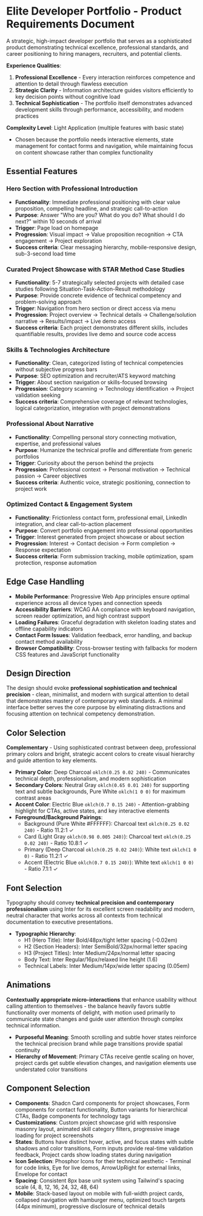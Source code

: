 # Elite Developer Portfolio - Product Requirements Document

A strategic, high-impact developer portfolio that serves as a sophisticated product demonstrating technical excellence, professional standards, and career positioning to hiring managers, recruiters, and potential clients.

**Experience Qualities**: 
1. **Professional Excellence** - Every interaction reinforces competence and attention to detail through flawless execution
2. **Strategic Clarity** - Information architecture guides visitors efficiently to key decision points without cognitive load
3. **Technical Sophistication** - The portfolio itself demonstrates advanced development skills through performance, accessibility, and modern practices

**Complexity Level**: Light Application (multiple features with basic state)
- Chosen because the portfolio needs interactive elements, state management for contact forms and navigation, while maintaining focus on content showcase rather than complex functionality

## Essential Features

### Hero Section with Professional Introduction
- **Functionality**: Immediate professional positioning with clear value proposition, compelling headline, and strategic call-to-action
- **Purpose**: Answer "Who are you? What do you do? What should I do next?" within 10 seconds of arrival
- **Trigger**: Page load on homepage
- **Progression**: Visual impact → Value proposition recognition → CTA engagement → Project exploration
- **Success criteria**: Clear messaging hierarchy, mobile-responsive design, sub-3-second load time

### Curated Project Showcase with STAR Method Case Studies
- **Functionality**: 5-7 strategically selected projects with detailed case studies following Situation-Task-Action-Result methodology
- **Purpose**: Provide concrete evidence of technical competency and problem-solving approach
- **Trigger**: Navigation from hero section or direct access via menu
- **Progression**: Project overview → Technical details → Challenge/solution narrative → Results/impact → Live demo access
- **Success criteria**: Each project demonstrates different skills, includes quantifiable results, provides live demo and source code access

### Skills & Technologies Architecture
- **Functionality**: Clean, categorized listing of technical competencies without subjective progress bars
- **Purpose**: SEO optimization and recruiter/ATS keyword matching
- **Trigger**: About section navigation or skills-focused browsing
- **Progression**: Category scanning → Technology identification → Project validation seeking
- **Success criteria**: Comprehensive coverage of relevant technologies, logical categorization, integration with project demonstrations

### Professional About Narrative
- **Functionality**: Compelling personal story connecting motivation, expertise, and professional values
- **Purpose**: Humanize the technical profile and differentiate from generic portfolios
- **Trigger**: Curiosity about the person behind the projects
- **Progression**: Professional context → Personal motivation → Technical passion → Career objectives
- **Success criteria**: Authentic voice, strategic positioning, connection to project work

### Optimized Contact & Engagement System
- **Functionality**: Frictionless contact form, professional email, LinkedIn integration, and clear call-to-action placement
- **Purpose**: Convert portfolio engagement into professional opportunities
- **Trigger**: Interest generated from project showcase or about section
- **Progression**: Interest → Contact decision → Form completion → Response expectation
- **Success criteria**: Form submission tracking, mobile optimization, spam protection, response automation

## Edge Case Handling

- **Mobile Performance**: Progressive Web App principles ensure optimal experience across all device types and connection speeds
- **Accessibility Barriers**: WCAG AA compliance with keyboard navigation, screen reader optimization, and high contrast support
- **Loading Failures**: Graceful degradation with skeleton loading states and offline capability indicators
- **Contact Form Issues**: Validation feedback, error handling, and backup contact method availability
- **Browser Compatibility**: Cross-browser testing with fallbacks for modern CSS features and JavaScript functionality

## Design Direction

The design should evoke **professional sophistication and technical precision** - clean, minimalist, and modern with surgical attention to detail that demonstrates mastery of contemporary web standards. A minimal interface better serves the core purpose by eliminating distractions and focusing attention on technical competency demonstration.

## Color Selection

**Complementary** - Using sophisticated contrast between deep, professional primary colors and bright, strategic accent colors to create visual hierarchy and guide attention to key elements.

- **Primary Color**: Deep Charcoal `oklch(0.25 0.02 240)` - Communicates technical depth, professionalism, and modern sophistication
- **Secondary Colors**: Neutral Gray `oklch(0.65 0.01 240)` for supporting text and subtle backgrounds, Pure White `oklch(1 0 0)` for maximum contrast areas
- **Accent Color**: Electric Blue `oklch(0.7 0.15 240)` - Attention-grabbing highlight for CTAs, active states, and key interactive elements
- **Foreground/Background Pairings**: 
  - Background (Pure White #FFFFFF): Charcoal text `oklch(0.25 0.02 240)` - Ratio 11.2:1 ✓
  - Card (Light Gray `oklch(0.98 0.005 240)`): Charcoal text `oklch(0.25 0.02 240)` - Ratio 10.8:1 ✓
  - Primary (Deep Charcoal `oklch(0.25 0.02 240)`): White text `oklch(1 0 0)` - Ratio 11.2:1 ✓
  - Accent (Electric Blue `oklch(0.7 0.15 240)`): White text `oklch(1 0 0)` - Ratio 7.1:1 ✓

## Font Selection

Typography should convey **technical precision and contemporary professionalism** using Inter for its excellent screen readability and modern, neutral character that works across all contexts from technical documentation to executive presentations.

- **Typographic Hierarchy**: 
  - H1 (Hero Title): Inter Bold/48px/tight letter spacing (-0.02em)
  - H2 (Section Headers): Inter SemiBold/32px/normal letter spacing
  - H3 (Project Titles): Inter Medium/24px/normal letter spacing  
  - Body Text: Inter Regular/16px/relaxed line height (1.6)
  - Technical Labels: Inter Medium/14px/wide letter spacing (0.05em)

## Animations

**Contextually appropriate micro-interactions** that enhance usability without calling attention to themselves - the balance heavily favors subtle functionality over moments of delight, with motion used primarily to communicate state changes and guide user attention through complex technical information.

- **Purposeful Meaning**: Smooth scrolling and subtle hover states reinforce the technical precision brand while page transitions provide spatial continuity
- **Hierarchy of Movement**: Primary CTAs receive gentle scaling on hover, project cards get subtle elevation changes, and navigation elements use understated color transitions

## Component Selection

- **Components**: Shadcn Card components for project showcases, Form components for contact functionality, Button variants for hierarchical CTAs, Badge components for technology tags
- **Customizations**: Custom project showcase grid with responsive masonry layout, animated skill category filters, progressive image loading for project screenshots
- **States**: Buttons have distinct hover, active, and focus states with subtle shadows and color transitions, Form inputs provide real-time validation feedback, Project cards show loading states during navigation
- **Icon Selection**: Phosphor Icons for their technical aesthetic - Terminal for code links, Eye for live demos, ArrowUpRight for external links, Envelope for contact
- **Spacing**: Consistent 8px base unit system using Tailwind's spacing scale (4, 8, 12, 16, 24, 32, 48, 64)
- **Mobile**: Stack-based layout on mobile with full-width project cards, collapsed navigation with hamburger menu, optimized touch targets (44px minimum), progressive disclosure of technical details